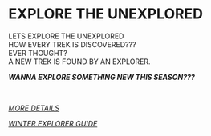 <HTML>
<HEAD>
<TITLE>MUSAFIR</TITLE>
<p><h1><strong>EXPLORE THE UNEXPLORED</strong></h1></p>
</HEAD>
<BODY background="rupinpass2.jpg">
LETS EXPLORE THE UNEXPLORED<BR>
HOW EVERY TREK IS DISCOVERED???<BR>
EVER THOUGHT?<BR>
A NEW TREK IS FOUND BY AN EXPLORER.<BR>
<P ><B><I>WANNA EXPLORE SOMETHING NEW THIS SEASON???</B><I></P><BR>
<P><A HREF="FORM.HTML">MORE DETAILS</A></P>
<A HREF="WINTER TREKS.HTML">WINTER EXPLORER GUIDE</A >
</BODY>
</HTML>
